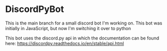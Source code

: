 # DiscordPyBot
This is the main branch for a small discord bot I'm working on.
This bot was initially in JavaScript, but now I'm switching it over to python




This bot uses the discord.py api in which the documentation can be found here:
    https://discordpy.readthedocs.io/en/stable/api.html

